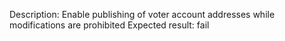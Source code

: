 Description: Enable publishing of voter account addresses while modifications are prohibited
Expected result: fail